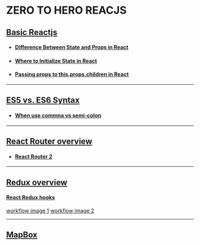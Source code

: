 # ZERO TO HERO REACJS

## [Basic Reactjs](https://reactgo.com/react/tutorial/)
- #### [Difference Between State and Props in React](https://reactgo.com/react-state-props/)
- #### [Where to Initialize State in React](https://daveceddia.com/where-initialize-state-react/)
- #### [Passing props to this.props.children in React](https://reactgo.com/react-pass-props-children/)

--------------------------

## [ES5 vs. ES6 Syntax](https://engineering.carsguide.com.au/es5-vs-es6-syntax-6c8350fa6998)
- #### [When use commna vs semi-colon](/reactjs/comma_semicolon.md)

---------------------------------------
## [React Router overview](https://reactgo.com/reactrouter/introduction/)
- #### [React Router 2](https://blog.logrocket.com/react-router-dom-set-up-essential-components-parameterized-routes-505dc93642f1/)

------------------------------------
## [Redux overview](https://reactgo.com/react-redux-beginners-tutorial/)

#### [React Redux hooks](https://reactgo.com/react-redux-hooks/)
[workflow image 1](/reactjs/images/redux.png)
[workflow image 2](reactjs/images/redux2.png)

----------------------------

## [MapBox](/reactjs/mapbox.md)
